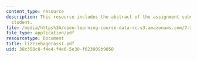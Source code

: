 ```yaml
---
content_type: resource
description: This resource includes the abstract of the assignment submitted by the
  student.
file: /media/https%3A/open-learning-course-data-rc.s3.amazonaws.com/7-349-biological-computing-at-the-crossroads-of-engineering-and-science-spring-2005/38c358c8f4e4f4e65e30f023809b9050_lizziehagerass1.pdf
file_type: application/pdf
resourcetype: Document
title: lizziehagerass1.pdf
uid: 38c358c8-f4e4-f4e6-5e30-f023809b9050
---
```


